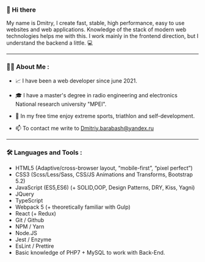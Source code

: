 ### :wave: Hi there 

My name is Dmitry, I create fast, stable, high performance, easy to use websites and web applications. Knowledge of the stack of modern web technologies helps me with this. I work mainly in the frontend direction, but I understand the backend a little. :computer:

---
### :man_technologist: About Me :

- :chart_with_upwards_trend: I have been a web developer since june 2021. 

- :mortar_board: I have a master's degree in radio engineering and electronics National research university "MPEI".

- :triangular_flag_on_post: In my free time enjoy extreme sports, triathlon and self-development.

- :mailbox: To contact me write to Dmitriy.barabash@yandex.ru

---

### :hammer_and_wrench: Languages and Tools :
- HTML5 (Adaptive/cross-browser layout, “mobile-first”, “pixel perfect”)
- CSS3 (Scss/Less/Sass, CSS/JS Animations and Transforms, Bootstrap 5.2)
- JavaScript (ES5,ES6) (+ SOLID,OOP, Design Patterns, DRY, Kiss, Yagni)
- JQuery
- TypeScript
- Webpack 5 (+ theoretically familiar with Gulp)
- React (+ Redux)
- Git / Github
- NPM / Yarn
- Node.JS
- Jest / Enzyme
- EsLint / Prettire
- Basic knowledge of PHP7 + MySQL to work with Back-End.




